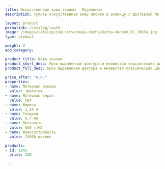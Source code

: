 ```yaml
---
title: Искусственная кожа эконом - Поролоныч
description: Купить искусственную кожу эконом в розницу с доставкой по Москве.

layout: product
permalink: /catalog/:path
image: /images/catalog/iskusstvennaya-kozha/kozha-ekonom-01_1600w.jpg
type: product

weight: 2
add_category: 

product_title: Кожа эконом
product_short_desc: Ярко выраженная фактура и множество классических цветов. Отличное сочетание цены и качества.
product_full_desc: Ярко выраженная фактура и множество классических цветов. Отличное сочетание цены и качества.
        
price_after: "м.п."
properties:
- name: Материал основы
  value: трикотаж
- name: Материал верха
  value: ПВХ
- name: Ширина
  value: 1,14 м
- name: Толщина
  value: 0,7 мм
- name: Плотность
  value: 650 г/м2
- name: Износостойкость
  value: 25000 циклов

products:
- id: 1241
  price: 250

---
```

